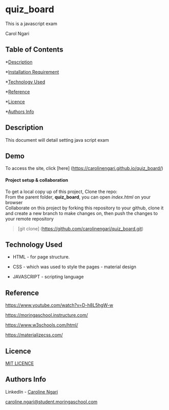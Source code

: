 # quiz_board

This is a javascript exam

Carol Ngari


## Table of Contents

*[Description](#Description)


*[Installation Requirement](#Installation)


*[Technology Used](#Technology-Used)


*[Reference](#Reference)


*[Licence](#Licence)


*[Authors Info](#Authors-Info)


## Description
This document will detail setting java script exam 


## Demo

To access the site, click [here] (https://carolinengari.github.io/quiz_board/)


#### **Project setup & collaboration**

To get a local copy up of this project, Clone the repo: <br>
From the parent folder, **quiz_board**, you can open *index.html* on your browser <br>
Collaborate on this project by forking this repository to your github, clone it and create a new branch to make changes on, then push the changes to your remote repository <br>
>[git clone] (https://github.com/carolinengari/quiz_board.git)


## Technology Used
* HTML - for page structure.

* CSS - which was used to style the pages - material design
  
* JAVASCRIPT - scripting language

## Reference
https://www.youtube.com/watch?v=D-h8L5hgW-w

https://moringaschool.instructure.com/

https://www.w3schools.com/html/

https://materializecss.com/


## Licence

[MIT LICENCE](https://github.com/carolinengari/mit-license)


## Authors Info
LinkedIn - [Caroline Ngari](https://www.linkedin.com/in/caroline-ngari-450459125/)

caroline.ngari@student.moringaschool.com
